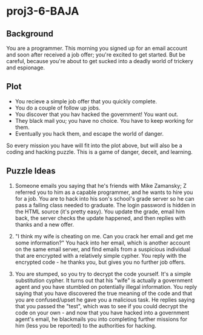 proj3-6-BAJA
============

Background
----------

You are a programmer. This morning you signed up for an email account and soon
after received a job offer; you're excited to get started. But be careful,
because you're about to get sucked into a deadly world of trickery and
espionage.

Plot
----

* You recieve a simple job offer that you quickly complete.
* You do a couple of follow up jobs.
* You discover that you hav hacked the government! You want out.
* They black mail you; you have no choice. You have to keep working for them.
* Eventually you hack them, and escape the world of danger.

So every mission you have will fit into the plot above, but will also be a
coding and hacking puzzle. This is a game of danger, deceit, and learning.

Puzzle Ideas
------------

1. Someone emails you saying that he's friends with Mike Zamansky; Z referred
   you to him as a capable programmer, and he wants to hire you for a job. You
   are to hack into his son's school's grade server so he can pass a failing
   class needed to graduate. The login password is hidden in the HTML source
   (it's pretty easy). You update the grade, email him back, the server checks
   the update happened, and then replies with thanks and a new offer.

2. "I think my wife is cheating on me. Can you crack her email and get me some
   information?" You hack into her email, which is another account on the same
   email server, and find emails from a suspicious individual that are
   encrypted with a relatively simple cypher. You reply with the encrypted
   code - he thanks you, but gives you no further job offers.

3. You are stumped, so you try to decrypt the code yourself. It's a simple
   substitution cypher. It turns out that his "wife" is actually a government
   agent and you have stumbled on potentially illegal information. You reply
   saying that you have discovered the true meaning of the code and that you
   are confused/upset he gave you a malicious task. He replies saying that you
   passed the "test", which was to see if you could decrypt the code on your
   own - and now that you have hacked into a government agent's email, he
   blackmails you into completing further missions for him (less you be
   reported) to the authorities for hacking.

